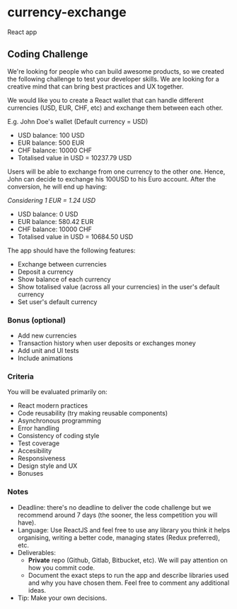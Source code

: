 # currency-exchange
React app


## Coding Challenge

We're looking for people who can build awesome products, so we created the following challenge to test your developer skills. We are looking for a creative mind that can bring best practices and UX together.

We would like you to create a React wallet that can handle different currencies (USD, EUR, CHF, etc) and exchange them between each other.

E.g. John Doe's wallet (Default currency = USD)

- USD balance: 100 USD
- EUR balance: 500 EUR
- CHF balance: 10000 CHF
- Totalised value in USD = 10237.79 USD

Users will be able to exchange from one currency to the other one. Hence, John can decide to exchange his 100USD to his Euro account. After the conversion, he will end up having:

_Considering 1 EUR = 1.24 USD_

- USD balance: 0 USD
- EUR balance: 580.42 EUR
- CHF balance: 10000 CHF
- Totalised value in USD = 10684.50 USD

The app should have the following features:

- Exchange between currencies
- Deposit a currency
- Show balance of each currency
- Show totalised value (across all your currencies) in the user's default currency
- Set user's default currency

### Bonus (optional)

- Add new currencies
- Transaction history when user deposits or exchanges money
- Add unit and UI tests
- Include animations

### Criteria

You will be evaluated primarily on:

- React modern practices
- Code reusability (try making reusable components)
- Asynchronous programming
- Error handling
- Consistency of coding style
- Test coverage
- Accesibility
- Responsiveness
- Design style and UX
- Bonuses

### Notes

- Deadline: there's no deadline to deliver the code challenge but we recommend around 7 days (the sooner, the less competition you will have).
- Language: Use ReactJS and feel free to use any library you think it helps organising, writing a better code, managing states (Redux preferred), etc.
- Deliverables:
  - **Private** repo (Github, Gitlab, Bitbucket, etc). We will pay attention on how you commit code.
  - Document the exact steps to run the app and describe libraries used and why you have chosen them. Feel free to comment any additional ideas.
- Tip: Make your own decisions.
